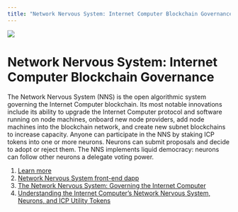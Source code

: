 ```yaml
---
title: "Network Nervous System: Internet Computer Blockchain Governance"
---
```


![](/img/how-it-works/network-nervous-system-nns.600x300.jpg)

# Network Nervous System: Internet Computer Blockchain Governance

The Network Nervous System (NNS) is the open algorithmic system governing the Internet Computer blockchain. Its most notable innovations include its ability to upgrade the Internet Computer protocol and software running on node machines, onboard new node providers, add node machines into the blockchain network, and create new subnet blockchains to increase capacity. Anyone can participate in the NNS by staking ICP tokens into one or more neurons. Neurons can submit proposals and decide to adopt or reject them. The NNS implements liquid democracy: neurons can follow other neurons a delegate voting power. 


1. [Learn more](/how-it-works/network-nervous-system-nns/)
2. [Network Nervous System front-end dapp](https://nns.ic0.app/)
3. [The Network Nervous System: Governing the Internet Computer](https://medium.com/dfinity/the-network-nervous-system-governing-the-internet-computer-1d176605d66a)
4. [Understanding the Internet Computer’s Network Nervous System, Neurons, and ICP Utility Tokens](https://medium.com/dfinity/understanding-the-internet-computers-network-nervous-system-neurons-and-icp-utility-tokens-730dab65cae8)
